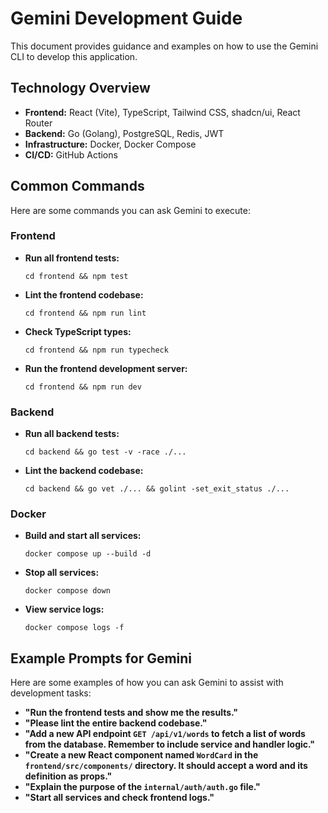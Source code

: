 # Gemini Development Guide

This document provides guidance and examples on how to use the Gemini CLI to develop this application.

## Technology Overview

- **Frontend:** React (Vite), TypeScript, Tailwind CSS, shadcn/ui, React Router
- **Backend:** Go (Golang), PostgreSQL, Redis, JWT
- **Infrastructure:** Docker, Docker Compose
- **CI/CD:** GitHub Actions

## Common Commands

Here are some commands you can ask Gemini to execute:

### Frontend

- **Run all frontend tests:**
  ```
  cd frontend && npm test
  ```
- **Lint the frontend codebase:**
  ```
  cd frontend && npm run lint
  ```
- **Check TypeScript types:**
    ```
  cd frontend && npm run typecheck
  ```
- **Run the frontend development server:**
  ```
  cd frontend && npm run dev
  ```

### Backend

- **Run all backend tests:**
  ```
  cd backend && go test -v -race ./...
  ```
- **Lint the backend codebase:**
  ```
  cd backend && go vet ./... && golint -set_exit_status ./...
  ```

### Docker

- **Build and start all services:**
  ```
  docker compose up --build -d
  ```
- **Stop all services:**
  ```
  docker compose down
  ```
- **View service logs:**
  ```
  docker compose logs -f
  ```

## Example Prompts for Gemini

Here are some examples of how you can ask Gemini to assist with development tasks:

- **"Run the frontend tests and show me the results."**
- **"Please lint the entire backend codebase."**
- **"Add a new API endpoint `GET /api/v1/words` to fetch a list of words from the database. Remember to include service and handler logic."**
- **"Create a new React component named `WordCard` in the `frontend/src/components/` directory. It should accept a word and its definition as props."**
- **"Explain the purpose of the `internal/auth/auth.go` file."**
- **"Start all services and check frontend logs."**
